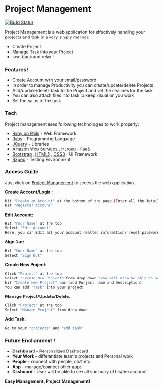 # Project Management
[![Build Status](https://travis-ci.org/joemccann/dillinger.svg?branch=master)](https://travis-ci.org/joemccann/dillinger)

Project Management is a web application for effectively handling your projects and task in a very simply manner.

  - Create Project  
  - Manage Task into your Project
  - seat back and relax !

### Features!
  - Create Account with your email/password 
  - In order to manage Productivity you can create/update/delete Projects  
  - Add/update/delete task to the Project and set the dealines for the task
  - You can also attach files into task to keep visual on you work
  - Set the satus of the task

### Tech

Project management uses following technologies to work properly:

* [Ruby on Rails](https://rubyonrails.org/) - Web Framework
* [Ruby](https://rubyonrails.org/) - Programming Language
* [JQuery](https://jquery.com/) - Libraries
* [Amazon Web Services](https://aws.amazon.com/) , [Heroku](https://www.heroku.com/home) - PaaS
* [Bootstrap](https://getbootstrap.com/) , [HTML5](https://www.w3schools.com/html/html_intro.asp) , [CSS3](https://www.w3schools.com/css/) - UI Framework
* [RSpec](https://rspec.info/) - Testing Environment

### Access Guide

Just click on [Project Management](https://pma-riyank-rails.herokuapp.com/users/sign_in) to access the web application.

**Create Account/Login :**
```sh
Hit "Create an Account" at the bottom of the page (Enter all the details (First Name, Last Name etc.)
Hit "Register Account"
```

**Edit Account:**
```sh
Hit "Your Name" at the top
Select "Edit Account"
Here, you can Edit all your account realted information/ reset password and Update
```

**Sign Out:**
```sh
Hit "Your Name" at the top 
Select "Sign Out" 
```

**Create New Project:**
```sh
Click "Project" at the top
Select "Create New Project" from drop down "You will also be able to see your projects which is already created over here"
hit "Create New Project" and (add Porject name and Description)
You can add "Task" into your project
```

**Manage Project/Update/Delete:**
```sh 
Click "Project" at the top
Select "Manage Project" from drop down
```

**Add Task:**
```sh
Go to your "projects" and "add task"
```
### Future Enchanment !
   - **Dashboard** - Personalized Dashboard 
   - **Your Work** - differantiate team's projects and Personal work
   - **People** - coonect with people, chat etc.
   - **App** - manage/connect other apps
   - **Dashoard** - User will be able to see all summary of his/her account


**Easy Management, Project Management!**
